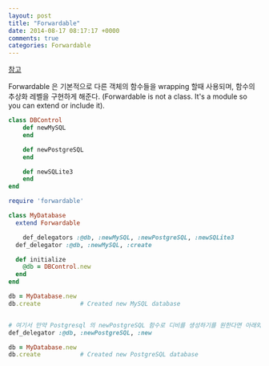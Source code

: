 ```yaml
---
layout: post
title: "Forwardable"
date: 2014-08-17 08:17:17 +0000
comments: true
categories: Forwardable
---
```


[참고](http://oneofthesedaysblog.com/ruby-day-4-forwardable)

Forwardable 은 기본적으로 다른 객체의 함수들을 wrapping 할때 사용되며, 함수의 추상화 레벨을 구현하게 해준다. (Forwardable is not a class. It's a module so you can extend or include it).


```ruby
class DBControl
	def newMySQL
	end

	def newPostgreSQL
	end

	def newSQLite3
	end
end

require 'forwardable'

class MyDatabase
  extend Forwardable

	def_delegators :@db, :newMySQL, :newPostgreSQL, :newSQLite3
  def_delegator :@db, :newMySQL, :create

  def initialize
    @db = DBControl.new
  end
end

db = MyDatabase.new
db.create			# Created new MySQL database


# 여기서 만약 Postgresql 의 newPostgreSQL 함수로 디비를 생성하기를 원한다면 아래와 같이 re-delegation
def_delegator :@db, :newPostgreSQL, :new

db = MyDatabase.new
db.create			# Created new PostgreSQL database

```
